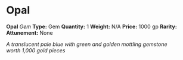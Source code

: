 # Opal

**Opal**
_Gem_
**Type:** Gem
**Quantity:** 1
**Weight:** N/A
**Price:** 1000 gp
**Rarity:** 
**Attunement:** None

*A translucent pale blue with green and golden mottling gemstone worth 1,000 gold pieces*